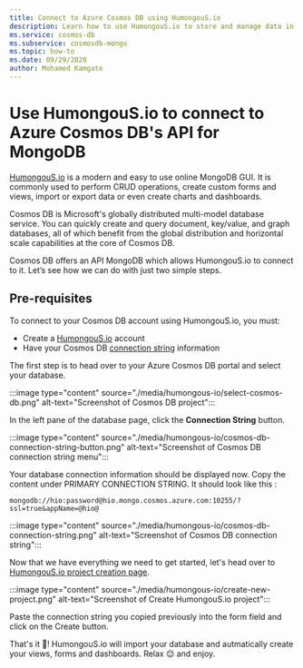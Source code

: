 ```yaml
---
title: Connect to Azure Cosmos DB using HumongouS.io
description: Learn how to use HumongouS.io to store and manage data in Azure Cosmos DB.
ms.service: cosmos-db
ms.subservice: cosmosdb-mongo
ms.topic: how-to
ms.date: 09/29/2020
author: Mohamed Kamgate
---
```


# Use HumongouS.io to connect to Azure Cosmos DB's API for MongoDB

[HumongouS.io](https://www.humongous.io/) is a modern and easy to use online MongoDB GUI.
It is commonly used to perform CRUD operations, create custom forms and views, import or export data or even create charts and dashboards. 

Cosmos DB is Microsoft's globally distributed multi-model database service.
You can quickly create and query document, key/value, and graph databases, all of which benefit from the global distribution and horizontal scale capabilities at the core of Cosmos DB.

Cosmos DB offers an API MongoDB which allows HumongouS.io to connect to it. Let’s see how we can do with just two simple steps.


## Pre-requisites

To connect to your Cosmos DB account using HumongouS.io, you must:

* Create a [HumongouS.io](https://www.humongous.io/app/signup) account
* Have your Cosmos DB [connection string](connect-mongodb-account.md) information

The first step is to head over to your Azure Cosmos DB portal and select your database.

:::image type="content" source="./media/humongous-io/select-cosmos-db.png" alt-text="Screenshot of Cosmos DB project":::

In the left pane of the database page, click the **Connection String** button.

:::image type="content" source="./media/humongous-io/cosmos-db-connection-string-button.png" alt-text="Screenshot of Cosmos DB connection string menu":::

Your database connection information should be displayed now.
Copy the content under PRIMARY CONNECTION STRING. It should look like this :

```
mongodb://hio:password@hio.mongo.cosmos.azure.com:10255/?ssl=true&appName=@hio@
```

:::image type="content" source="./media/humongous-io/cosmos-db-connection-string.png" alt-text="Screenshot of Cosmos DB connection string":::

Now that we have everything we need to get started, let's head over to [HumongouS.io project creation page](https://www.humongous.io/app/).

:::image type="content" source="./media/humongous-io/create-new-project.png" alt-text="Screenshot of Create HumongouS.io project":::

Paste the connection string you copied previously into the form field and click on the Create button.

That's it 👏! HumongouS.io will import your database and autmatically create your views, forms and dashboards. Relax 😌 and enjoy.

